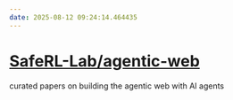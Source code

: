 ```yaml
---
date: 2025-08-12 09:24:14.464435
---
```


# [SafeRL-Lab/agentic-web](https://github.com/SafeRL-Lab/agentic-web)

curated papers on building the agentic web with AI agents
